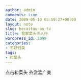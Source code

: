 ```yaml
---
author: admin
comments: true
date: 2009-05-19 05:59:27+00:00
layout: note
slug: hecaitou-on-tv
title: 我家菜头三人行
wordpress_id: 2099
categories:
- 不好归类
tags:
- 和菜头
---
```




点击和菜头 齐赏孟广美
